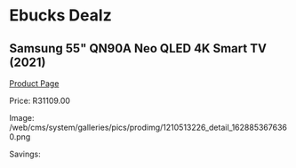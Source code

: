 
# Ebucks Dealz
## Samsung 55" QN90A Neo QLED 4K Smart TV (2021)
[Product Page](https://www.ebucks.com/web/shop/productSelected.do?prodId=1210513226&catId=363628796)

Price: R31109.00

Image: /web/cms/system/galleries/pics/prodimg/1210513226_detail_1628853676360.png

Savings: 


	
